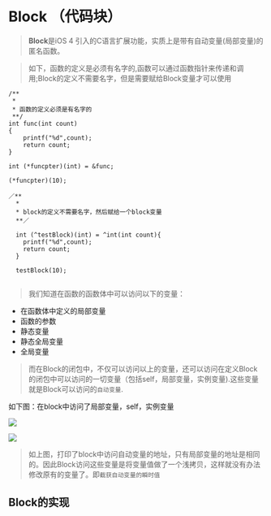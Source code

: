 # Block （代码块）

> **Block**是iOS 4 引入的C语言扩展功能，实质上是带有自动变量(局部变量)的匿名函数。

> 如下，函数的定义是必须有名字的,函数可以通过函数指针来传递和调用;Block的定义不需要名字，但是需要赋给Block变量才可以使用

```
/**
 *
 * 函数的定义必须是有名字的
 **/
int func(int count)
{
    printf("%d",count);
    return count;
}

int (*funcpter)(int) = &func;

(*funcpter)(10);

／**
  *
  * block的定义不需要名字，然后赋给一个block变量
  **／

  int (^testBlock)(int) = ^int(int count){
    printf("%d",count);
    return count;
  }

  testBlock(10);


```

> 我们知道在函数的函数体中可以访问以下的变量：

- 在函数体中定义的局部变量 
- 函数的参数
- 静态变量
- 静态全局变量 
- 全局变量

> 而在Block的闭包中，不仅可以访问以上的变量，还可以访问在定义Block的闭包中可以访问的一切变量（包括self，局部变量，实例变量).这些变量就是Block可以访问的`自动变量`. 

如下图：在block中访问了局部变量，self，实例变量

![][1]

![][2]

> 如上图，打印了block中访问自动变量的地址，只有局部变量的地址是相同的。因此Block访问这些变量是将变量值做了一个浅拷贝，这样就没有办法修改原有的变量了。即`截获自动变量的瞬时值`

## Block的实现


## 





[1]:pic/test.png
[2]:pic/result.png


